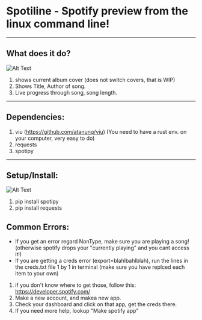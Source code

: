 # Spotiline - Spotify preview from the linux command line!

----
## What does it do?

![Alt Text](https://i.imgur.com/y4bJpdj.gif)
1. shows current album cover (does not switch covers, that is WIP)
2. Shows Title, Author of song.
3. Live progress through song, song length.
----
## Dependencies:
1. viu (https://github.com/atanunq/viu) (You need to have a rust env. on your computer, very easy to do)
2. requests
3. spotipy
----
## Setup/Install:
![Alt Text](https://github.com/etfriedman/command-line-spotify-player/blob/master/setup1.gif)
1. pip install spotipy
2. pip install requests



## Common Errors:
- If you get an error regard NonType, make sure you are playing a song! (otherwise spotify drops your "currently playing" and you cant access it!)
- If you are getting a creds error (export=blahlbahlblah), run the lines in the creds.txt file 1 by 1 in terminal (make sure you have replced each item to your own)
1. if you don't know where to get those, follow this: https://developer.spotify.com/
2. Make a new account, and makea new app.
3. Check your dashboard and click on that app, get the creds there.
4. If you need more help, lookup "Make spotify app"

